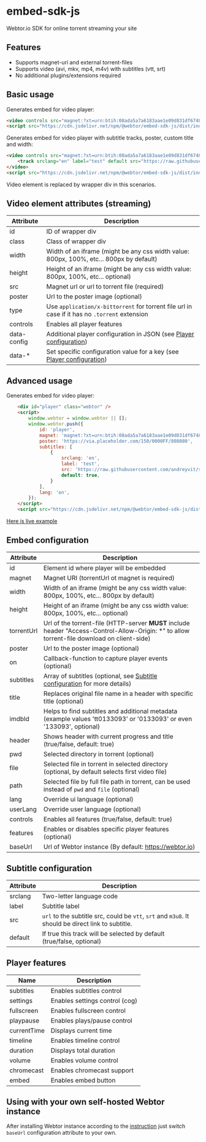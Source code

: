 # embed-sdk-js

Webtor.io SDK for online torrent streaming your site

## Features

* Supports magnet-uri and external torrent-files
* Supports video (avi, mkv, mp4, m4v) with subtitles (vtt, srt)
* No additional plugins/extensions required

## Basic usage

Generates embed for video player:
```html
<video controls src="magnet:?xt=urn:btih:08ada5a7a6183aae1e09d831df6748d566095a10&dn=Sintel"></video>
<script src="https://cdn.jsdelivr.net/npm/@webtor/embed-sdk-js/dist/index.min.js" charset="utf-8" async></script>
```

Generates embed for video player with subtitle tracks, poster, custom title and width:
```html
<video controls src="magnet:?xt=urn:btih:08ada5a7a6183aae1e09d831df6748d566095a10&dn=Sintel" poster="https://via.placeholder.com/150/0000FF/808080" width="100%" data-title="Sintel">
    <track srclang="en" label="test" default src="https://raw.githubusercontent.com/andreyvit/subtitle-tools/master/sample.srt">
</video>
<script src="https://cdn.jsdelivr.net/npm/@webtor/embed-sdk-js/dist/index.min.js" charset="utf-8" async></script>
```
Video element is replaced by wrapper div in this scenarios.

## Video element attributes (streaming)

Attribute    | Description
-------------|-------------
id           | ID of wrapper div
class        | Class of wrapper div
width        | Width of an iframe (might be any css width value: 800px, 100%, etc... 800px by default)
height       | Height of an iframe (might be any css width value: 800px, 100%, etc... optional)
src          | Magnet url or url to torrent file (required)
poster       | Url to the poster image (optional)
type         | Use `application/x-bittorrent` for torrent file url in case if it has no `.torrent` extension
controls     | Enables all player features
data-config  | Additional player configuration in JSON (see [Player configuration](#player-configuration))
data-*       | Set specific configuration value for a key (see [Player configuration](#player-configuration))

## Advanced usage

Generates embed for video player:
```html
    <div id="player" class="webtor" />
    <script>
        window.webtor = window.webtor || [];
        window.webtor.push({
            id: 'player',
            magnet: 'magnet:?xt=urn:btih:08ada5a7a6183aae1e09d831df6748d566095a10&dn=Sintel&tr=udp%3A%2F%2Fexplodie.org%3A6969&tr=udp%3A%2F%2Ftracker.coppersurfer.tk%3A6969&tr=udp%3A%2F%2Ftracker.empire-js.us%3A1337&tr=udp%3A%2F%2Ftracker.leechers-paradise.org%3A6969&tr=udp%3A%2F%2Ftracker.opentrackr.org%3A1337&tr=wss%3A%2F%2Ftracker.btorrent.xyz&tr=wss%3A%2F%2Ftracker.fastcast.nz&tr=wss%3A%2F%2Ftracker.openwebtorrent.com&ws=https%3A%2F%2Fwebtorrent.io%2Ftorrents%2F',
            poster: 'https://via.placeholder.com/150/0000FF/808080',
            subtitles: [
                {
                    srclang: 'en',
                    label: 'test',
                    src: 'https://raw.githubusercontent.com/andreyvit/subtitle-tools/master/sample.srt',
                    default: true,
                }
            ],
            lang: 'en',
        });
    </script>
    <script src="https://cdn.jsdelivr.net/npm/@webtor/embed-sdk-js/dist/index.min.js" charset="utf-8" async></script>
```
[Here is live example](https://webtor.io/sdk-example.html)

## Embed configuration

Attribute  | Description
-----------|-------------
id         | Element id where player will be embedded
magnet     | Magnet URI (torrentUrl ot magnet is required)
width      | Width of an iframe (might be any css width value: 800px, 100%, etc... 800px by default)  
height     | Height of an iframe (might be any css width value: 800px, 100%, etc... optional)
torrentUrl | Url of the torrent-file (HTTP-server **MUST** include header "Access-Control-Allow-Origin: *" to allow torrent-file download on client-side)
poster     | Url to the poster image (optional)
on         | Callback-function to capture player events (optional)
subtitles  | Array of subtitles (optional, see [Subtitle configuration](#subtitle-configuration) for more details)
title      | Replaces original file name in a header with specific title (optional)
imdbId     | Helps to find subtitles and additional metadata (example values 'tt0133093' or '0133093' or even '133093', optional)
header     | Shows header with current progress and title (true/false, default: true)
pwd        | Selected directory in torrent (optional)
file       | Selected file in torrent in selected directory (optional, by default selects first video file)
path       | Selected file by full file path in torrent, can be used instead of `pwd` and `file` (optional)
lang       | Override ui language (optional)
userLang   | Override user language (optional)
controls   | Enables all features (true/false, default: true)
features   | Enables or disables specific player features (optional)
baseUrl    | Url of Webtor instance (By default: https://webtor.io)

## Subtitle configuration

Attribute  | Description
-----------|-------------
srclang    | Two-letter language code
label      | Subtitle label
src        | `url` to the subtitle src, could be `vtt`, `srt` and `m3u8`. It should be direct link to subtitle.
default    | If true this track will be selected by default (true/false, optional)

## Player features

Name          | Description
--------------|-------------
subtitles     | Enables subtitles control
settings      | Enables settings control (cog)
fullscreen    | Enables fullscreen control
playpause     | Enables plays/pause control
currentTime   | Displays current time
timeline      | Enables timeline control
duration      | Displays total duration
volume        | Enables volume control
chromecast    | Enables chromecast support
embed         | Enables embed button

## Using with your own self-hosted Webtor instance

After installing Webtor instance according to the [instruction](https://github.com/webtor-io/self-hosted/) just switch `baseUrl` configuration attribute to your own. 

